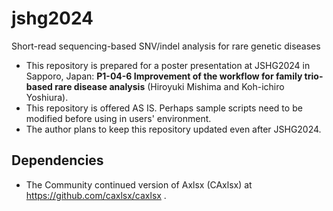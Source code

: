 # jshg2024
Short-read sequencing-based SNV/indel analysis for rare genetic diseases 

- This repository is prepared for a poster presentation at JSHG2024 in Sapporo, Japan: **P1-04-6 Improvement of the workflow for family trio-based rare disease analysis** (Hiroyuki Mishima and Koh-ichiro Yoshiura).
- This repository is offered AS IS. Perhaps sample scripts need to be modified before using in users' environment.
- The author plans to keep this repository updated even after JSHG2024.
## Dependencies

- The Community continued version of Axlsx (CAxlsx) at https://github.com/caxlsx/caxlsx .
